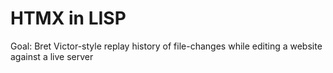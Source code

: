 # HTMX in LISP

Goal: Bret Victor-style replay history of file-changes while editing a website against a live server
